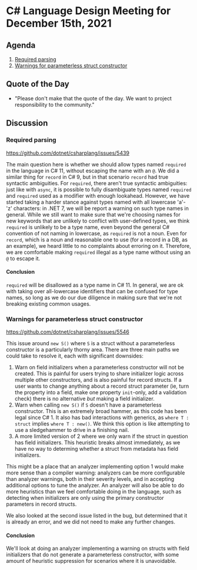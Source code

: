 # C# Language Design Meeting for December 15th, 2021

## Agenda

1. [Required parsing](#required-parsing)
2. [Warnings for parameterless struct constructor](#warnings-for-parameterless-struct-constructor)

## Quote of the Day

- "Please don't make that the quote of the day. We want to project responsibility to the community."

## Discussion

### Required parsing

https://github.com/dotnet/csharplang/issues/5439

The main question here is whether we should allow types named `required` in the language in C# 11, without escaping the name with an `@`. We did
a similar thing for `record` in C# 9, but in that scenario `record` had true syntactic ambiguities. For `required`, there aren't true syntactic
ambiguities: just like with `async`, it is possible to fully disambiguate types named `required` and `required` used as a modifier with enough
lookahead. However, we have started taking a harder stance against types named with all lowercase 'a'-'z' characters: in .NET 7, we will be report
a warning on such type names in general. While we still want to make sure that we're choosing names for new keywords that are unlikely to conflict
with user-defined types, we think `required` is unlikely to be a type name, even beyond the general C# convention of not naming in lowercase, as
`required` is not a noun. Even for `record`, which is a noun and reasonable one to use (for a record in a DB, as an example), we heard little to
no complaints about erroring on it. Therefore, we are comfortable making `required` illegal as a type name without using an `@` to escape it.

#### Conclusion

`required` will be disallowed as a type name in C# 11. In general, we are ok with taking over all-lowercase identifiers that can be confused for
type names, so long as we do our due diligence in making sure that we're not breaking existing common usages.

### Warnings for parameterless struct constructor

https://github.com/dotnet/csharplang/issues/5546

This issue around `new S()` where `S` is a struct without a parameterless constructor is a particularly thorny area. There are three main paths
we could take to resolve it, each with significant downsides:

1. Warn on field initializers when a parameterless constructor will not be created. This is painful for users trying to share initializer logic
across multiple other constructors, and is also painful for record structs. If a user wants to change anything about a record struct parameter
(ie, turn the property into a field, make one property `init`-only, add a validation check) there is no alternative _but_ making a field initializer.
2. Warn when calling `new S()` if `S` doesn't have a parameterless constructor. This is an extremely broad hammer, as this code has been legal
since C# 1. It also has bad interactions with generics, as `where T : struct` implies `where T : new()`. We think this option is like attempting to
use a sledgehammer to drive in a finishing nail.
3. A more limited version of 2 where we only warn if the struct in question has field initializers. This heuristic breaks almost immediately, as
we have no way to determing whether a struct from metadata has field initializers.

This might be a place that an analyzer implementing option 1 would make more sense than a compiler warning: analyzers can be more configurable than
analyzer warnings, both in their severity levels, and in accepting additional options to tune the analyzer. An analyzer will also be able to do
more heuristics than we feel comfortable doing in the language, such as detecting when initializers are only using the primary constructor parameters
in record structs.

We also looked at the second issue listed in the bug, but determined that it is already an error, and we did not need to make any further changes.

#### Conclusion

We'll look at doing an analyzer implementing a warning on structs with field initializers that do not generate a parameterless constructor, with
some amount of heuristic suppression for scenarios where it is unavoidable.
